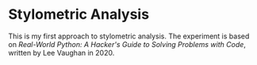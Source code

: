 # Stylometric Analysis

This is my first approach to stylometric analysis. The experiment is based on 
*Real-World Python: A Hacker's Guide to Solving Problems with Code*, written by Lee Vaughan in 2020.
